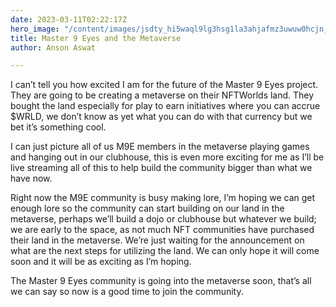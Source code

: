 ```yaml
---
date: 2023-03-11T02:22:17Z
hero_image: "/content/images/jsdty_hi5waql9lg3hsg1la3ahjafmz3uwuw0hcjn_ilj8qlvquudoy-fm-bssa6b6tfsc1yb9guvxcdxbpphy5rpjc_oxeaih8-qgs0-1536x1536-png.webp"
title: Master 9 Eyes and the Metaverse
author: Anson Aswat

---
```

I can’t tell you how excited I am for the future of the Master 9 Eyes project. They are going to be creating a metaverse on their NFTWorlds land. They bought the land especially for play to earn initiatives where you can accrue $WRLD, we don’t know as yet what you can do with that currency but we bet it’s something cool.

I can just picture all of us M9E members in the metaverse playing games and hanging out in our clubhouse, this is even more exciting for me as I’ll be live streaming all of this to help build the community bigger than what we have now.

Right now the M9E community is busy making lore, I’m hoping we can get enough lore so the community can start building on our land in the metaverse, perhaps we’ll build a dojo or clubhouse but whatever we build; we are early to the space, as not much NFT communities have purchased their land in the metaverse. We’re just waiting for the announcement on what are the next steps for utilizing the land. We can only hope it will come soon and it will be as exciting as I’m hoping.

The Master 9 Eyes community is going into the metaverse soon, that’s all we can say so now is a good time to join the community.